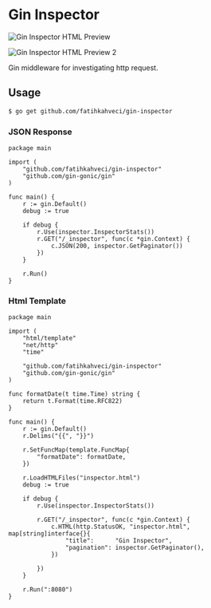 # Gin Inspector

![Gin Inspector HTML Preview](https://raw.githubusercontent.com/fatihkahveci/gin-inspector/master/preview-html.png)

![Gin Inspector HTML Preview 2](https://raw.githubusercontent.com/fatihkahveci/gin-inspector/master/preview-html-2.jpg)

Gin middleware for investigating http request.

## Usage


```sh
$ go get github.com/fatihkahveci/gin-inspector
```

### JSON Response

```
package main

import (
	"github.com/fatihkahveci/gin-inspector"
	"github.com/gin-gonic/gin"
)

func main() {
	r := gin.Default()
	debug := true

	if debug {
		r.Use(inspector.InspectorStats())
		r.GET("/_inspector", func(c *gin.Context) {
			c.JSON(200, inspector.GetPaginator())
		})
	}

	r.Run()
}
```

### Html Template

```
package main

import (
	"html/template"
	"net/http"
	"time"

	"github.com/fatihkahveci/gin-inspector"
	"github.com/gin-gonic/gin"
)

func formatDate(t time.Time) string {
	return t.Format(time.RFC822)
}

func main() {
	r := gin.Default()
	r.Delims("{{", "}}")

	r.SetFuncMap(template.FuncMap{
		"formatDate": formatDate,
	})

	r.LoadHTMLFiles("inspector.html")
	debug := true

	if debug {
		r.Use(inspector.InspectorStats())

		r.GET("/_inspector", func(c *gin.Context) {
			c.HTML(http.StatusOK, "inspector.html", map[string]interface{}{
				"title":      "Gin Inspector",
				"pagination": inspector.GetPaginator(),
			})

		})
	}

	r.Run(":8080")
}

```
